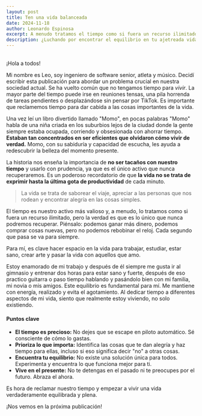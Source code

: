 ```yaml
---
layout: post
title: Ten una vida balanceada
date: 2024-11-18
author: Leonardo Espinosa
excerpt: A menudo tratamos el tiempo como si fuera un recurso ilimitado, pero la verdad es que es lo único que nunca podremos recuperar. Cada segundo que pasa se va para siempre. Es hora de reclamar nuestro tiempo y empezar a vivir una vida verdaderamente equilibrada y plena.
description: ¿Luchando por encontrar el equilibrio en tu ajetreada vida? Esta entrada del blog explora la importancia de priorizar el tiempo para lo que realmente importa. Aprende a reclamar tu horario y a vivir una vida más plena.
---
```


<br>
 ¡Hola a todos!

Mi nombre es Leo, soy ingeniero de software senior, atleta y músico. Decidí escribir esta publicación para abordar un problema crucial en nuestra sociedad actual. Se ha vuelto común que no tengamos tiempo para *vivir*. La mayor parte del tiempo puede irse en reuniones tensas, una pila horrenda de tareas pendientes o desplazándose sin pensar por TikTok. Es importante que reclamemos tiempo para dar cabida a las cosas importantes de la vida.

Una vez leí un libro divertido llamado "Momo", en pocas palabras "Momo" habla de una niña criada en los suburbios lejos de la ciudad donde la gente siempre estaba ocupada, corriendo y obsesionada con ahorrar tiempo. **Estaban tan concentrados en ser eficientes que olvidaron cómo vivir de verdad.** Momo, con su sabiduría y capacidad de escucha, les ayuda a redescubrir la belleza del momento presente.

La historia nos enseña la importancia de **no ser tacaños con nuestro tiempo** y usarlo con prudencia, ya que es el único activo que nunca recuperaremos. Es un poderoso recordatorio de que **la vida no se trata de exprimir hasta la última gota de productividad** de cada minuto.

> La vida se trata de saborear el viaje, apreciar a las personas que nos rodean y encontrar alegría en las cosas simples.

El tiempo es nuestro activo más valioso y, a menudo, lo tratamos como si fuera un recurso ilimitado, pero la verdad es que es lo único que nunca podremos recuperar. Piénsalo: podemos ganar más dinero, podemos comprar cosas nuevas, pero no podemos rebobinar el reloj. Cada segundo que pasa se va para siempre.

Para mí, es clave hacer espacio en la vida para trabajar, estudiar, estar sano, crear arte y pasar la vida con aquellos que amo.

Estoy enamorado de mi trabajo y después de él siempre me gusta ir al gimnasio y entrenar dos horas para estar sano y fuerte, después de eso practico guitarra o paso tiempo hablando y pasándolo bien con mi familia, mi novia o mis amigos. Este equilibrio es fundamental para mí. Me mantiene con energía, realizado y evita el agotamiento. Al dedicar tiempo a diferentes aspectos de mi vida, siento que realmente estoy viviendo, no solo existiendo.

#### Puntos clave

- **El tiempo es precioso:** No dejes que se escape en piloto automático. Sé consciente de cómo lo gastas.
- **Prioriza lo que importa:** Identifica las cosas que te dan alegría y haz tiempo para ellas, incluso si eso significa decir "no" a otras cosas.
- **Encuentra tu equilibrio:** No existe una solución única para todos. Experimenta y encuentra lo que funciona mejor para ti.
- **Vive en el presente:** No te detengas en el pasado ni te preocupes por el futuro. Abraza el ahora.

Es hora de reclamar nuestro tiempo y empezar a vivir una vida verdaderamente equilibrada y plena.

¡Nos vemos en la próxima publicación!